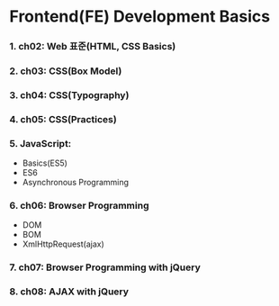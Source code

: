 # Frontend(FE) Development Basics

### 1. ch02: Web 표준(HTML, CSS Basics)
### 2. ch03: CSS(Box Model)
### 3. ch04: CSS(Typography)
### 4. ch05: CSS(Practices)
### 5. JavaScript:
- Basics(ES5)
- ES6
- Asynchronous Programming

### 6. ch06: Browser Programming
- DOM
- BOM
- XmlHttpRequest(ajax)

### 7. ch07: Browser Programming with jQuery
### 8. ch08: AJAX with jQuery




